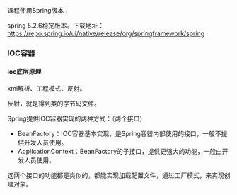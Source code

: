 课程使用Spring版本：

spring 5.2.6稳定版本。下载地址：https://repo.spring.io/ui/native/release/org/springframework/spring

### IOC容器

#### ioc底层原理

xml解析、工程模式、反射。

反射，就是得到类的字节码文件。

Spring提供IOC容器实现的两种方式：（两个接口）

- BeanFactory：IOC容器基本实现，是Spring容器内部使用的接口，一般不提供开发人员使用。
- ApplicationContext：BeanFactory的子接口，提供更强大的功能，一般由开发人员使用。

这两个接口的功能都是类似的，都能实现加载配置文件，通过工厂模式，来实现创建对象。